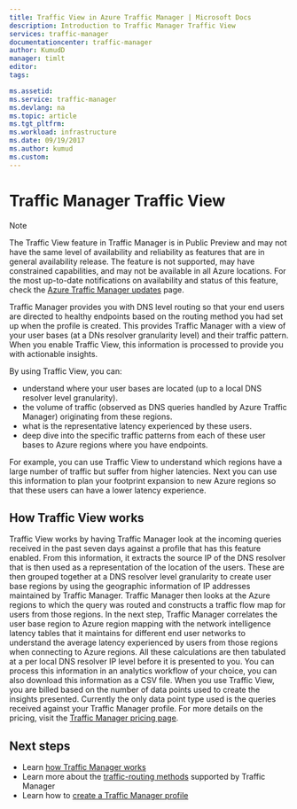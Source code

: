 ```yaml
---
title: Traffic View in Azure Traffic Manager | Microsoft Docs
description: Introduction to Traffic Manager Traffic View
services: traffic-manager
documentationcenter: traffic-manager
author: KumudD
manager: timlt
editor: 
tags: 

ms.assetid: 
ms.service: traffic-manager
ms.devlang: na
ms.topic: article
ms.tgt_pltfrm: 
ms.workload: infrastructure
ms.date: 09/19/2017
ms.author: kumud
ms.custom: 
---
```


# Traffic Manager Traffic View

>[!NOTE]
>The Traffic View feature in Traffic Manager is in Public Preview and may not have the same level of availability and reliability as features that are in general availability release. The feature is not supported, may have constrained capabilities, and may not be available in all Azure locations. For the most up-to-date notifications on availability and status of this feature, check the [Azure Traffic Manager updates](https://azure.microsoft.com/updates/?product=traffic-manager) page.

Traffic Manager provides you with DNS level routing so that your end users are directed to healthy endpoints based on the routing method you had set up when the profile is created. This provides Traffic Manager with a view of your user bases (at a DNs resolver granularity level) and their traffic pattern. When you enable Traffic View, this information is processed to provide you with actionable insights. 

By using Traffic View, you can:
- understand where your user bases are located (up to a local DNS resolver level granularity).
- the volume of traffic (observed as DNS queries handled by Azure Traffic Manager) originating from these regions.
- what is the representative latency experienced by these users.
- deep dive into the specific traffic patterns from each of these user bases to Azure regions where you have endpoints. 

For example, you can use Traffic View to understand which regions have a large number of traffic but suffer from higher latencies. Next you can use this information to plan your footprint expansion to new Azure regions so that these users can have a lower latency experience.

## How Traffic View works

Traffic View works by having Traffic Manager look at the incoming queries received in the past seven days against a profile that has this feature enabled. From this information, it extracts the source IP of the DNS resolver that is then used as a representation of the location of the users. These are then grouped together at a DNS resolver level granularity to create user base regions by using the geographic information of IP addresses maintained by Traffic Manager. Traffic Manager then looks at the Azure regions to which the query was routed and constructs a traffic flow map for users from those regions.
In the next step, Traffic Manager correlates the user base region to Azure region mapping with the network intelligence latency tables that it maintains for different end user networks to understand the average latency experienced by users from those regions when connecting to Azure regions. All these calculations are then tabulated at a per local DNS resolver IP level before it is presented to you. You can process this information in an analytics workflow of your choice, you can also download this information as a CSV file.
When you use Traffic View, you are billed based on the number of data points used to create the insights presented. Currently the only data point type used is the queries received against your Traffic Manager profile. For more details on the pricing, visit the [Traffic Manager pricing page](https://azure.microsoft.com/pricing/details/traffic-manager/).


## Next steps

- Learn [how Traffic Manager works](traffic-manager-overview.md)
- Learn more about the [traffic-routing methods](traffic-manager-routing-methods.md) supported by Traffic Manager
- Learn how to [create a Traffic Manager profile](traffic-manager-create-profile.md)


